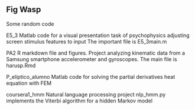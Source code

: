 Fig Wasp
--------

Some random code

E5_3
 Matlab code for a visual presentation task of psychophysics adjusting screen stimulus features to input
 The important file is E5_3main.m

PA2
 R markdown file and figures.
 Project analyzing kinematic data from a Samsung smartphone accelerometer and gyroscopes.
 The main file is harusp.Rmd

P_eliptico_alumno
 Matlab code for solving the partial derivatives heat equation with FEM

coursera1_hmm
 Natural language processing project
 nlp_hmm.py implements the Viterbi algorithm for a hidden Markov model


